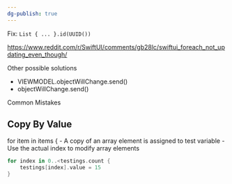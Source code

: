 ```yaml
---
dg-publish: true
---
```


Fix: 
`List { ... }.id(UUID())`

https://www.reddit.com/r/SwiftUI/comments/gb28lc/swiftui_foreach_not_updating_even_though/


Other possible solutions
- VIEWMODEL.objectWillChange.send()
- objectWillChange.send()


Common Mistakes

## Copy By Value
for item in items {
	- A copy of an array element is assigned to test variable
	- Use the actual index to modify array elements
```swift
for index in 0..<testings.count {
    testings[index].value = 15
}
```